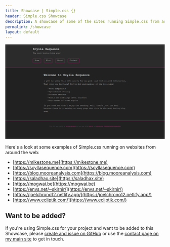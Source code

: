 ```yaml
---
title: Showcase | Simple.css {}
header: Simple.css Showcase
description: A showcase of some of the sites running Simple.css from around the web.
permalink: /showcase
layout: default
---
```


![Simple.css showcase example](/assets/images/simple-css-showcase.png)

Here's a look at some examples of Simple.css running on websites from around the web:

* [https://mikestone.me](https://mikestone.me)
* [https://scyllasequence.com](https://scyllasequence.com)
* [https://blog.mooreanalysis.com](https://blog.mooreanalysis.com)
* [https://saladhax.site](https://saladhax.site)
* [https://mogwai.be](https://mogwai.be)
* [https://envs.net/~skirnir/](https://envs.net/~skirnir/)
* [https://joelchrono12.netlify.app/](https://joelchrono12.netlify.app/)
* [https://www.ecliptik.com/](https://www.ecliptik.com/)

## Want to be added?

If you're using Simple.css for your project and want to be added to this Showcase, please [create and issue on GitHub](https://github.com/kevquirk/simple.css-site/issues) or use the [contact page on my main site](https://kevq.uk/contact) to get in touch.
